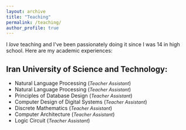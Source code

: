 ```yaml
---
layout: archive
title: "Teaching"
permalink: /teaching/
author_profile: true
---
```



I *love* teaching and I've been passionately doing it since I was 14 in high school. Here are my academic experiences:

## Iran University of Science and Technology:
- Natural Language Processing (<i style='font-size: 0.9em;'>Teacher Assistant</i>)
- Natural Language Processing (<i style='font-size: 0.9em;'>Teacher Assistant</i>)
- Principles of Database Design (<i style='font-size: 0.9em;'>Teacher Assistant</i>)
- Computer Design of Digital Systems (<i style='font-size: 0.9em;'>Teacher Assistant</i>)
- Discrete Mathematics (<i style='font-size: 0.9em;'>Teacher Assistant</i>)
- Computer Architecture (<i style='font-size: 0.9em;'>Teacher Assistant</i>)
- Logic Circuit (<i style='font-size: 0.9em;'>Teacher Assistant</i>)
